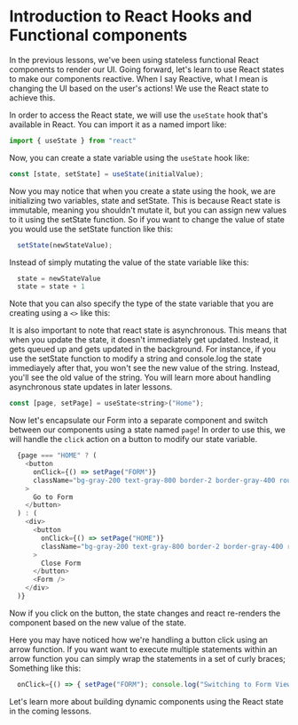 # Introduction to React Hooks and Functional components

In the previous lessons, we've been using stateless functional React components to render our UI. Going forward, let's learn to use React states to make our components reactive. When I say Reactive, what I mean is changing the UI based on the user's actions! We use the React state to achieve this. 

In order to access the React state, we will use the `useState` hook that's available in React. You can import it as a named import like:

```js
import { useState } from "react"
```

Now, you can create a state variable using the `useState` hook like:

```js
const [state, setState] = useState(initialValue);
```

Now you may notice that when you create a state using the hook, we are initializing two variables, state and setState. This is because React state is immutable, meaning you shouldn't mutate it, but you can assign new values to it using the setState function. So if you want to change the value of state you would use the setState function like this:

```js
  setState(newStateValue);
```
Instead of simply mutating the value of the state variable like this: 

```js
  state = newStateValue
  state = state + 1
```

Note that you can also specify the type of the state variable that you are creating using a `<>` like this: 

It is also important to note that react state is asynchronous. This means that when you update the state, it doesn't immediately get updated. Instead, it gets queued up and gets updated in the background. For instance, if you use the setState function to modify a string and console.log the state immediayely after that, you won't see the new value of the string. Instead, you'll see the old value of the string. You will learn more about handling asynchronous state updates in later lessons.

```js
const [page, setPage] = useState<string>("Home");
```

Now let's encapsulate our Form into a separate component and switch between our components using a state named `page`! In order to use this, we will handle the `click` action on a button to modify our state variable.

```js
  {page === "HOME" ? (
    <button
      onClick={() => setPage("FORM")}
      className="bg-gray-200 text-gray-800 border-2 border-gray-400 rounded-lg p-2 m-2 w-full"
    >
      Go to Form
    </button>
  ) : (
    <div>
      <button
        onClick={() => setPage("HOME")}
        className="bg-gray-200 text-gray-800 border-2 border-gray-400 rounded-lg p-2 m-2 w-full"
      >
        Close Form
      </button>
      <Form />
    </div>
  )}
```

Now if you click on the button, the state changes and react re-renders the component based on the new value of the state.

Here you may have noticed how we're handling a button click using an arrow function. If you want want to execute multiple statements within an arrow function you can simply wrap the statements in a set of curly braces; Something like this:

```js
  onClick={() => { setPage("FORM"); console.log("Switching to Form View"); }}
```

Let's learn more about building dynamic components using the React state in the coming lessons.
